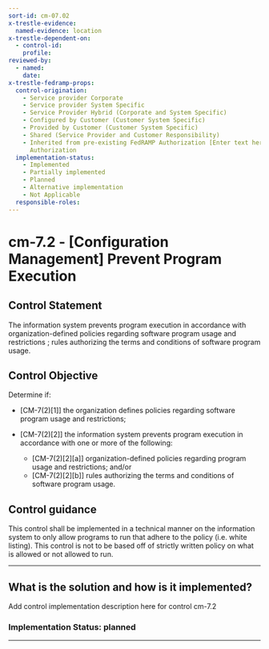 ```yaml
---
sort-id: cm-07.02
x-trestle-evidence:
  named-evidence: location
x-trestle-dependent-on:
  - control-id:
    profile:
reviewed-by:
  - named:
    date:
x-trestle-fedramp-props:
  control-origination:
    - Service provider Corporate
    - Service provider System Specific
    - Service Provider Hybrid (Corporate and System Specific)
    - Configured by Customer (Customer System Specific)
    - Provided by Customer (Customer System Specific)
    - Shared (Service Provider and Customer Responsibility)
    - Inherited from pre-existing FedRAMP Authorization [Enter text here], Date of
      Authorization
  implementation-status:
    - Implemented
    - Partially implemented
    - Planned
    - Alternative implementation
    - Not Applicable
  responsible-roles:
---
```


# cm-7.2 - \[Configuration Management\] Prevent Program Execution

## Control Statement

The information system prevents program execution in accordance with  organization-defined policies regarding software program usage and restrictions ; rules authorizing the terms and conditions of software program usage.

## Control Objective

Determine if:

- \[CM-7(2)[1]\] the organization defines policies regarding software program usage and restrictions;

- \[CM-7(2)[2]\] the information system prevents program execution in accordance with one or more of the following:

  - \[CM-7(2)[2][a]\] organization-defined policies regarding program usage and restrictions; and/or
  - \[CM-7(2)[2][b]\] rules authorizing the terms and conditions of software program usage.

## Control guidance

This control shall be implemented in a technical manner on the information system to only allow programs to run that adhere to the policy (i.e. white listing). This control is not to be based off of strictly written policy on what is allowed or not allowed to run.

______________________________________________________________________

## What is the solution and how is it implemented?

Add control implementation description here for control cm-7.2

### Implementation Status: planned

______________________________________________________________________
